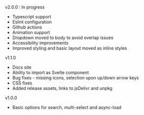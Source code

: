 v2.0.0 : In progress
* Typescript support
* Eslint configuration
* Github actions
* Animation support
* Dropdown moved to body to avoid overlap issues
* Accessibility improvements
* Improved styling and basic layout moved as inline styles

v1.1.0
* Docs site
* Ability to import as Svelte component
* Bug fixes - missing icons, selection upon up/down arrow keys
* CSS fixes
* Added release assets, links to jsDelivr and unpkg

v1.0.0
* Basic options for search, multi-select and async-load
